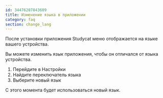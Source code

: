 ```yaml
---
id: 34476207843609
title: Изменение языка в приложении
category: faq
section: change_lang
---
```


После установки приложения Studycat меню отображается на языке вашего устройства.

Вы можете изменить язык приложения, чтобы он отличался от языка устройства.

1. Перейдите в Настройки
2. Найдите переключатель языка 
3. Выберите новый язык

С этого момента будет использоваться новый язык.

